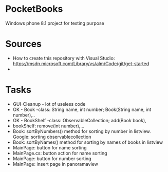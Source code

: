 # PocketBooks
Windows phone 8.1 project for testing purpose

# Sources
* How to create this repository with Visual Studio: https://msdn.microsoft.com/Library/vs/alm/Code/git/get-started
* 

# Tasks
* GUI-Cleanup - lot of useless code
* OK - Book -class: String name, int number; Book(String name, int number),.. 
* OK - BookShelf -class: ObservableCollection<Book>; add(Book book), 
* bookShelf: remove(int number),...
* Book: sortByNumbers() method for sorting by number in listview. Google: sorting observablecollection 
* Book: sortByNames() method for sorting by names of books in listview
* MainPage: button for name sorting
* MainPage.cs: button action for name sorting
* MainPage: button for number sorting
* MainPage: insert page in panoramaview
